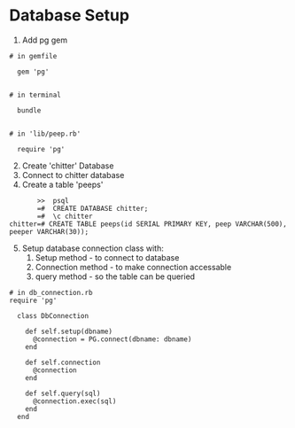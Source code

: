 # Database Setup

1. Add pg gem

```
# in gemfile

  gem 'pg'


# in terminal

  bundle


# in 'lib/peep.rb'

  require 'pg'
```

2. Create 'chitter' Database
3. Connect to chitter database
4. Create a table 'peeps'

```
       >>  psql
       =#  CREATE DATABASE chitter;
       =#  \c chitter
chitter=# CREATE TABLE peeps(id SERIAL PRIMARY KEY, peep VARCHAR(500), peeper VARCHAR(30));

```

5. Setup database connection class with:
   1. Setup method - to connect to database
   2. Connection method - to make connection accessable
   3. query method - so the table can be queried

```
# in db_connection.rb
require 'pg'

  class DbConnection

    def self.setup(dbname)
      @connection = PG.connect(dbname: dbname)
    end

    def self.connection
      @connection
    end

    def self.query(sql)
      @connection.exec(sql)
    end
  end
```

